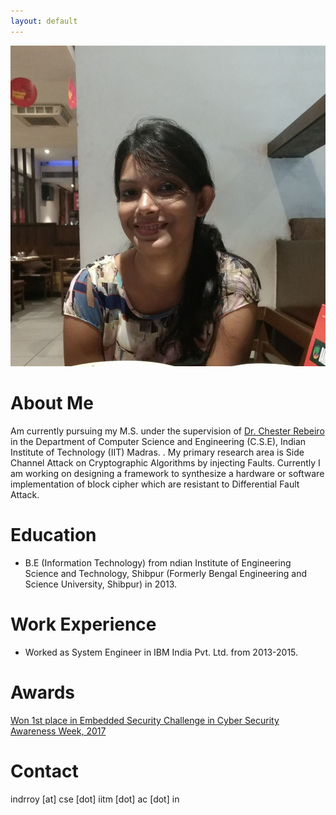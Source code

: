 ```yaml
---
layout: default
---
```



![Octocat](ir.jpg)

# About Me

Am currently pursuing my M.S. under the supervision of [Dr. Chester Rebeiro](http://www.cse.iitm.ac.in/~chester/) in the Department of Computer Science and Engineering (C.S.E), Indian Institute of Technology (IIT) Madras. .  My primary research area is Side Channel Attack on Cryptographic Algorithms by injecting Faults.  Currently I am working on designing a framework to synthesize a hardware or software implementation of block cipher which are resistant to Differential Fault Attack.  

# Education

* B.E (Information Technology) from ndian Institute of Engineering Science and Technology, Shibpur (Formerly Bengal Engineering and Science University, Shibpur) in 2013.

# Work Experience

* Worked as System Engineer in IBM India Pvt. Ltd. from 2013-2015.

# Awards

[Won 1st place in Embedded Security Challenge in Cyber Security Awareness Week, 2017 ](https://csaw.engineering.nyu.edu/csaw17-winners#ESC)

# Contact

indrroy [at] cse [dot] iitm [dot] ac [dot] in


